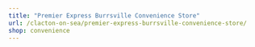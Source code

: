 ```yaml
---
title: "Premier Express Burrsville Convenience Store"
url: /clacton-on-sea/premier-express-burrsville-convenience-store/
shop: convenience
---
```

